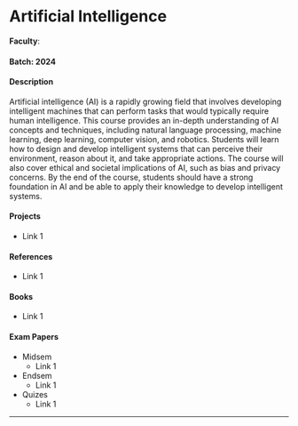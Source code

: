 # Artificial Intelligence

**Faculty**:

#### Batch: 2024

#### Description

Artificial intelligence (AI) is a rapidly growing field that involves developing intelligent machines that can perform tasks that would typically require human intelligence. This course provides an in-depth understanding of AI concepts and techniques, including natural language processing, machine learning, deep learning, computer vision, and robotics. Students will learn how to design and develop intelligent systems that can perceive their environment, reason about it, and take appropriate actions. The course will also cover ethical and societal implications of AI, such as bias and privacy concerns. By the end of the course, students should have a strong foundation in AI and be able to apply their knowledge to develop intelligent systems.

#### Projects

- Link 1

#### References

- Link 1

#### Books

- Link 1

#### Exam Papers&#x20;

- Midsem&#x20;
  - Link 1
- Endsem&#x20;
  - Link 1
- Quizes
  - Link 1

---
